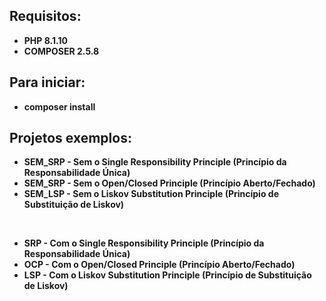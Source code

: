 ## Requisitos:
- **PHP 8.1.10**
- **COMPOSER 2.5.8**

## Para iniciar:
- **composer install**

## Projetos exemplos:

- **SEM_SRP - Sem o Single Responsibility Principle (Princípio da Responsabilidade Única)**
- **SEM_SRP - Sem o Open/Closed Principle (Princípio Aberto/Fechado)**
- **SEM_LSP - Sem o Liskov Substitution Principle (Princípio de Substituição de Liskov)**
<br/>

- **SRP - Com o Single Responsibility Principle (Princípio da Responsabilidade Única)**
- **OCP - Com o Open/Closed Principle (Princípio Aberto/Fechado)**
- **LSP - Com o Liskov Substitution Principle (Princípio de Substituição de Liskov)**
